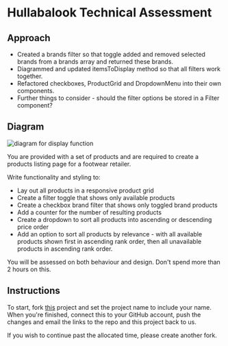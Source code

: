 # Hullabalook Technical Assessment

## Approach
- Created a brands filter so that toggle added and removed selected brands from a brands array and returned these brands.
- Diagrammed and updated itemsToDisplay method so that all filters work together.
- Refactored checkboxes, ProductGrid and DropdownMenu into their own components.
- Further things to consider - should the filter options be stored in a Filter component?

## Diagram
![diagram for display function](./diagrams/diagram.png)

You are provided with a set of products and are required to create a products listing page for a footwear retailer.

Write functionality and styling to:

- Lay out all products in a responsive product grid
- Create a filter toggle that shows only available products
- Create a checkbox brand filter that shows only toggled brand products
- Add a counter for the number of resulting products
- Create a dropdown to sort all products into ascending or descending price order
- Add an option to sort all products by relevance - with all available products shown first in ascending rank order, then all unavailable products in ascending rank order.

You will be assessed on both behaviour and design. Don't spend more than 2 hours on this.

## Instructions

To start, fork [this](https://stackblitz.com/edit/vue-hulla-ta) project and set the project name to include your name. When you're finished, connect this to your GitHub account, push the changes and email the links to the repo and this project back to us.

If you wish to continue past the allocated time, please create another fork.